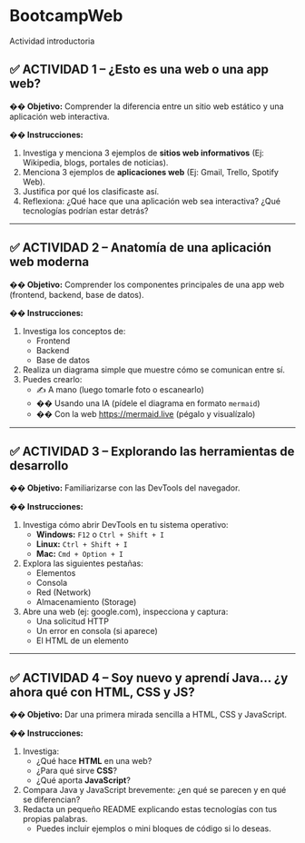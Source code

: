 # BootcampWeb
Actividad introductoria

## ✅ ACTIVIDAD 1 – ¿Esto es una web o una app web?

**�� Objetivo:** Comprender la diferencia entre un sitio web estático y una aplicación web interactiva.

**�� Instrucciones:**
1. Investiga y menciona 3 ejemplos de **sitios web informativos** (Ej: Wikipedia, blogs, portales de noticias).
2. Menciona 3 ejemplos de **aplicaciones web** (Ej: Gmail, Trello, Spotify Web).
3. Justifica por qué los clasificaste así.
4. Reflexiona: ¿Qué hace que una aplicación web sea interactiva? ¿Qué tecnologías podrían estar detrás?

---

## ✅ ACTIVIDAD 2 – Anatomía de una aplicación web moderna

**�� Objetivo:** Comprender los componentes principales de una app web (frontend, backend, base de datos).

**�� Instrucciones:**
1. Investiga los conceptos de:
   - Frontend
   - Backend
   - Base de datos
2. Realiza un diagrama simple que muestre cómo se comunican entre sí.
3. Puedes crearlo:
   - ✍️ A mano (luego tomarle foto o escanearlo)
   - �� Usando una IA (pídele el diagrama en formato `mermaid`)
   - �� Con la web https://mermaid.live (pégalo y visualízalo)

---

## ✅ ACTIVIDAD 3 – Explorando las herramientas de desarrollo

**�� Objetivo:** Familiarizarse con las DevTools del navegador.

**�� Instrucciones:**
1. Investiga cómo abrir DevTools en tu sistema operativo:
   - **Windows:** `F12` o `Ctrl + Shift + I`
   - **Linux:** `Ctrl + Shift + I`
   - **Mac:** `Cmd + Option + I`
2. Explora las siguientes pestañas:
   - Elementos
   - Consola
   - Red (Network)
   - Almacenamiento (Storage)
3. Abre una web (ej: google.com), inspecciona y captura:
   - Una solicitud HTTP
   - Un error en consola (si aparece)
   - El HTML de un elemento

---

## ✅ ACTIVIDAD 4 – Soy nuevo y aprendí Java… ¿y ahora qué con HTML, CSS y JS?

**�� Objetivo:** Dar una primera mirada sencilla a HTML, CSS y JavaScript.

**�� Instrucciones:**
1. Investiga:
   - ¿Qué hace **HTML** en una web?
   - ¿Para qué sirve **CSS**?
   - ¿Qué aporta **JavaScript**?
2. Compara Java y JavaScript brevemente: ¿en qué se parecen y en qué se diferencian?
3. Redacta un pequeño README explicando estas tecnologías con tus propias palabras.
   - Puedes incluir ejemplos o mini bloques de código si lo deseas.
